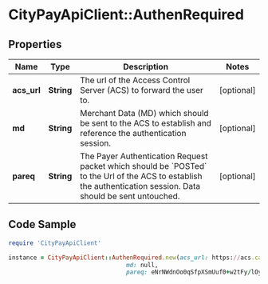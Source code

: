 # CityPayApiClient::AuthenRequired

## Properties

Name | Type | Description | Notes
------------ | ------------- | ------------- | -------------
**acs_url** | **String** | The url of the Access Control Server (ACS) to forward the user to.  | [optional] 
**md** | **String** | Merchant Data (MD) which should be sent to the ACS to establish and reference the authentication session.  | [optional] 
**pareq** | **String** | The Payer Authentication Request packet which should be &#x60;POSTed&#x60; to the Url of the ACS to establish the authentication session. Data should be sent untouched.  | [optional] 

## Code Sample

```ruby
require 'CityPayApiClient'

instance = CityPayApiClient::AuthenRequired.new(acs_url: https://acs.cardissuer.com/3dsv1,
                                 md: null,
                                 pareq: eNrNWdnOo0qSfpXSmUuf0+w2tFy/lOyYxYDZ79h3sAEbm6cfbFfV+bu6pqe7R2qNJeQkiIwlMyK+...)
```


